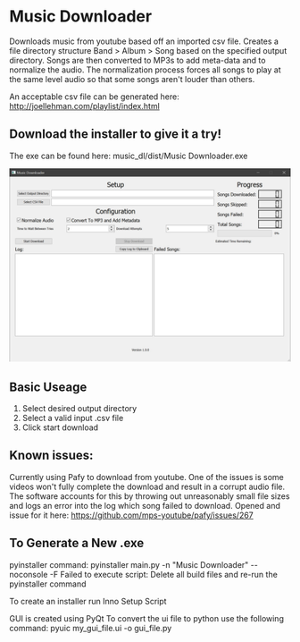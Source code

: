 # Music Downloader
Downloads music from youtube based off an imported csv file. Creates a file directory structure Band > Album > Song based on the specified output directory.
Songs are then converted to MP3s to add meta-data and to normalize the audio. The normalization process forces all songs to play at the same level audio so that some songs aren't louder than others.

An acceptable csv file can be generated here: http://joellehman.com/playlist/index.html

## Download the installer to give it a try!
The exe can be found here: music_dl/dist/Music Downloader.exe

![music downloader screenshot](https://github.com/jmf11493/MusicDownloader/blob/main/screenshots/Music%20Download%20Screenshot.JPG)

## Basic Useage
1. Select desired output directory
2. Select a valid input .csv file
3. Click start download

## Known issues:
Currently using Pafy to download from youtube. One of the issues is some videos won't fully complete the download and result in a corrupt audio file. The software accounts for this by throwing out unreasonably small file sizes and logs an error into the log which song failed to download. Opened and issue for it here: https://github.com/mps-youtube/pafy/issues/267

## To Generate a New .exe
pyinstaller command: pyinstaller main.py -n "Music Downloader" --noconsole -F
Failed to execute script: Delete all build files and re-run the pyinstaller command

To create an installer run Inno Setup Script
 
GUI is created using PyQt
To convert the ui file to python use the following command: pyuic my_gui_file.ui -o gui_file.py
